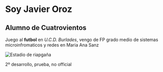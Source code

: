# Soy Javier Oroz 
## Alumno de Cuatrovientos

Juego al **futbol** en *U.C.D. Burlades*, vengo de FP grado medio de sistemas microinfromaticos y redes en Maria Ana Sanz

![Estadio de riapgaña](https://fotos01.noticiasdenavarra.com/2020/01/20/690x278/estreno-burlada-1.jpg)

2º desarrollo, prueba, no official
